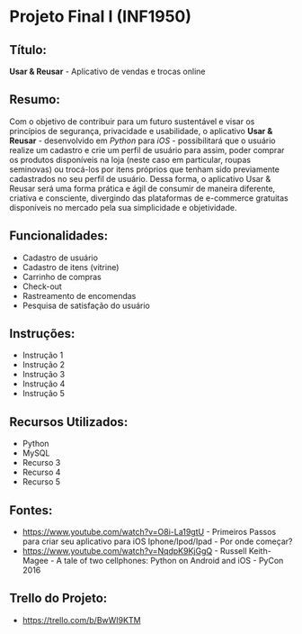 # Projeto Final I (INF1950)
## Título: 
**Usar & Reusar** - Aplicativo de vendas e trocas online
## Resumo:
Com o objetivo de contribuir para um futuro sustentável e visar os princípios de segurança, privacidade e usabilidade, o aplicativo **Usar & Reusar** - desenvolvido em *Python* para *iOS* - possibilitará que o usuário realize um cadastro e crie um perfil de usuário para assim, poder comprar os produtos disponíveis na loja (neste caso em particular, roupas seminovas) ou trocá-los por itens próprios que tenham sido previamente cadastrados no seu perfil de usuário. Dessa forma, o aplicativo Usar & Reusar será uma forma prática e ágil de consumir de maneira diferente, criativa e consciente, divergindo das plataformas de e-commerce gratuitas disponíveis no mercado pela sua simplicidade e objetividade.  

## Funcionalidades:
- Cadastro de usuário
- Cadastro de itens (vitrine)
- Carrinho de compras
- Check-out
- Rastreamento de encomendas
- Pesquisa de satisfação do usuário

## Instruções:
- Instrução 1
- Instrução 2
- Instrução 3
- Instrução 4
- Instrução 5

## Recursos Utilizados:
- Python
- MySQL
- Recurso 3
- Recurso 4
- Recurso 5

## Fontes:
- https://www.youtube.com/watch?v=O8i-La19gtU - Primeiros Passos para criar seu aplicativo para iOS Iphone/Ipod/Ipad - Por onde começar?
- https://www.youtube.com/watch?v=NqdpK9KjGgQ - Russell Keith-Magee - A tale of two cellphones: Python on Android and iOS - PyCon 2016

## Trello do Projeto:

- https://trello.com/b/BwWI9KTM

